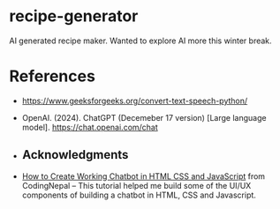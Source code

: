 # recipe-generator

AI generated recipe maker. Wanted to explore AI more this winter break.

# References
- https://www.geeksforgeeks.org/convert-text-speech-python/
- OpenAI. (2024). ChatGPT (Decemeber 17 version) [Large language model]. https://chat.openai.com/chat
  
- ## Acknowledgments
- [How to Create Working Chatbot in HTML CSS and JavaScript](https://www.codingnepalweb.com/tutorials/how-to-create-a-responsive-navbar/) from CodingNepal – This tutorial helped me build some of the UI/UX components of building a chatbot in HTML, CSS and Javascript. 
